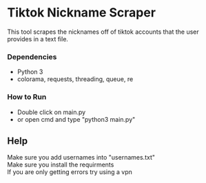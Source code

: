 # Tiktok Nickname Scraper

This tool scrapes the nicknames off of tiktok accounts that the user provides in a text file.

### Dependencies

* Python 3
*  colorama, requests, threading, queue, re

### How to Run

* Double click on main.py
* or open cmd and type "python3 main.py"

## Help

Make sure you add usernames into "usernames.txt"<br>
Make sure you install the requirments<br>
If you are only getting errors try using a vpn<br>
